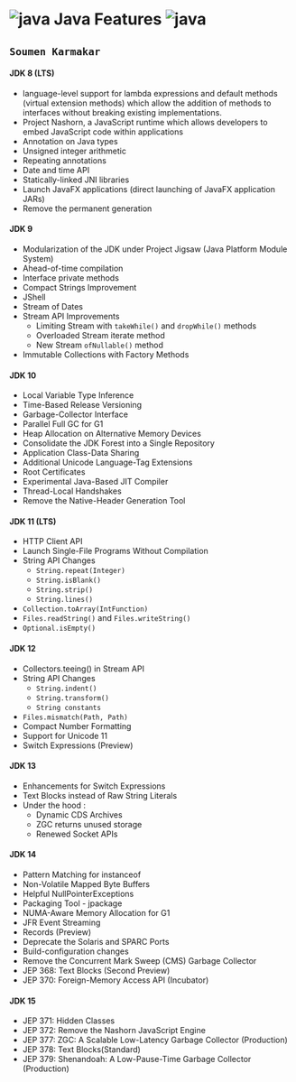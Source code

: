 # ![java](https://openjdk.java.net/images/duke-thinking.png) Java Features ![java](https://openjdk.java.net/images/duke-thinking.png)
## `Soumen Karmakar`
#### JDK 8 (LTS)
* language-level support for lambda expressions and default methods (virtual extension methods) which allow the addition of methods to interfaces without breaking existing implementations.
* Project Nashorn, a JavaScript runtime which allows developers to embed JavaScript code within applications
* Annotation on Java types
* Unsigned integer arithmetic
* Repeating annotations
* Date and time API
* Statically-linked JNI libraries
* Launch JavaFX applications (direct launching of JavaFX application JARs)
* Remove the permanent generation
#### JDK 9
* Modularization of the JDK under Project Jigsaw (Java Platform Module System)
* Ahead-of-time compilation
* Interface private methods
* Compact Strings Improvement
* JShell
* Stream of Dates
* Stream API Improvements
    * Limiting Stream with `takeWhile()` and `dropWhile()` methods
    * Overloaded Stream iterate method
    * New Stream `ofNullable()` method
* Immutable Collections with Factory Methods
#### JDK 10
* Local Variable Type Inference
* Time-Based Release Versioning
* Garbage-Collector Interface
* Parallel Full GC for G1
* Heap Allocation on Alternative Memory Devices
* Consolidate the JDK Forest into a Single Repository
* Application Class-Data Sharing
* Additional Unicode Language-Tag Extensions
* Root Certificates
* Experimental Java-Based JIT Compiler
* Thread-Local Handshakes
* Remove the Native-Header Generation Tool
#### JDK 11 (LTS)
* HTTP Client API
* Launch Single-File Programs Without Compilation
* String API Changes
    * `String.repeat(Integer)`
    * `String.isBlank()`
    * `String.strip()`
    * `String.lines()`
* `Collection.toArray(IntFunction)`
* `Files.readString()` and `Files.writeString()`
* `Optional.isEmpty()`
#### JDK 12
* Collectors.teeing() in Stream API
* String API Changes
    * `String.indent()`
    * `String.transform()`
    * `String constants`
* `Files.mismatch(Path, Path)`
* Compact Number Formatting
* Support for Unicode 11
* Switch Expressions (Preview)
#### JDK 13
* Enhancements for Switch Expressions
* Text Blocks instead of Raw String Literals
* Under the hood : 
    * Dynamic CDS Archives
    * ZGC returns unused storage
    * Renewed Socket APIs
#### JDK 14
* Pattern Matching for instanceof
* Non-Volatile Mapped Byte Buffers
* Helpful NullPointerExceptions
* Packaging Tool - jpackage
* NUMA-Aware Memory Allocation for G1
* JFR Event Streaming
* Records (Preview)
* Deprecate the Solaris and SPARC Ports
* Build-configuration changes
* Remove the Concurrent Mark Sweep (CMS) Garbage Collector
* JEP 368: Text Blocks (Second Preview)
* JEP 370: Foreign-Memory Access API (Incubator)
#### JDK 15
* JEP 371: Hidden Classes
* JEP 372: Remove the Nashorn JavaScript Engine
* JEP 377: ZGC: A Scalable Low-Latency Garbage Collector (Production)
* JEP 378: Text Blocks(Standard)
* JEP 379: Shenandoah: A Low-Pause-Time Garbage Collector (Production)